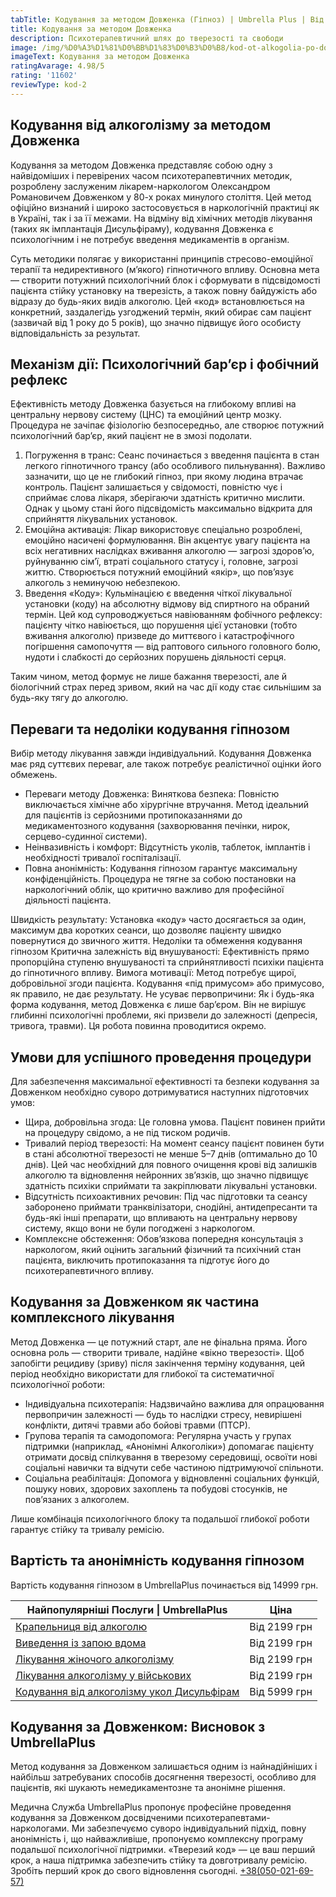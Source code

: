```yaml
---
tabTitle: Кодування за методом Довженка (Гіпноз) | Umbrella Plus | Від 14999 грн
title: Кодування за методом Довженка
description: Психотерапевтичний шлях до тверезості та свободи
image: /img/%D0%A3%D1%81%D0%BB%D1%83%D0%B3%D0%B8/kod-ot-alkogolia-po-dovgenko.jpg
imageText: Кодування за методом Довженка
ratingAvarage: 4.98/5
rating: '11602'
reviewType: kod-2
---
```


## Кодування від алкоголізму за методом Довженка

Кодування за методом Довженка представляє собою одну з найвідоміших і перевірених часом психотерапевтичних методик, розроблену заслуженим лікарем-наркологом Олександром Романовичем Довженком у 80-х роках минулого століття. Цей метод офіційно визнаний і широко застосовується в наркологічній практиці як в Україні, так і за її межами. На відміну від хімічних методів лікування (таких як імплантація Дисульфіраму), кодування Довженка є психологічним і не потребує введення медикаментів в організм.

Суть методики полягає у використанні принципів стресово-емоційної терапії та недирективного (м’якого) гіпнотичного впливу. Основна мета — створити потужний психологічний блок і сформувати в підсвідомості пацієнта стійку установку на тверезість, а також повну байдужість або відразу до будь-яких видів алкоголю. Цей «код» встановлюється на конкретний, заздалегідь узгоджений термін, який обирає сам пацієнт (зазвичай від 1 року до 5 років), що значно підвищує його особисту відповідальність за результат.

## Механізм дії: Психологічний бар’єр і фобічний рефлекс

Ефективність методу Довженка базується на глибокому впливі на центральну нервову систему (ЦНС) та емоційний центр мозку. Процедура не зачіпає фізіологію безпосередньо, але створює потужний психологічний бар’єр, який пацієнт не в змозі подолати.

1. Погруження в транс: Сеанс починається з введення пацієнта в стан легкого гіпнотичного трансу (або особливого пильнування). Важливо зазначити, що це не глибокий гіпноз, при якому людина втрачає контроль. Пацієнт залишається у свідомості, повністю чує і сприймає слова лікаря, зберігаючи здатність критично мислити. Однак у цьому стані його підсвідомість максимально відкрита для сприйняття лікувальних установок.
2. Емоційна активація: Лікар використовує спеціально розроблені, емоційно насичені формулювання. Він акцентує увагу пацієнта на всіх негативних наслідках вживання алкоголю — загрозі здоров’ю, руйнуванню сім’ї, втраті соціального статусу і, головне, загрозі життю. Створюється потужний емоційний «якір», що пов’язує алкоголь з неминучою небезпекою.
3. Введення «Коду»: Кульмінацією є введення чіткої лікувальної установки (коду) на абсолютну відмову від спиртного на обраний термін. Цей код супроводжується навіюванням фобічного рефлексу: пацієнту чітко навіюється, що порушення цієї установки (тобто вживання алкоголю) призведе до миттєвого і катастрофічного погіршення самопочуття — від раптового сильного головного болю, нудоти і слабкості до серйозних порушень діяльності серця.

Таким чином, метод формує не лише бажання тверезості, але й біологічний страх перед зривом, який на час дії коду стає сильнішим за будь-яку тягу до алкоголю.

## Переваги та недоліки кодування гіпнозом

Вибір методу лікування завжди індивідуальний. Кодування Довженка має ряд суттєвих переваг, але також потребує реалістичної оцінки його обмежень.

* Переваги методу Довженка: Виняткова безпека: Повністю виключається хімічне або хірургічне втручання. Метод ідеальний для пацієнтів із серйозними протипоказаннями до медикаментозного кодування (захворювання печінки, нирок, серцево-судинної системи).
* Неінвазивність і комфорт: Відсутність уколів, таблеток, імплантів і необхідності тривалої госпіталізації.
* Повна анонімність: Кодування гіпнозом гарантує максимальну конфіденційність. Процедура не тягне за собою постановки на наркологічний облік, що критично важливо для професійної діяльності пацієнта.

Швидкість результату: Установка «коду» часто досягається за один, максимум два коротких сеанси, що дозволяє пацієнту швидко повернутися до звичного життя.
Недоліки та обмеження кодування гіпнозом
Критична залежність від внушуваності: Ефективність прямо пропорційна ступеню внушуваності та сприйнятливості психіки пацієнта до гіпнотичного впливу.
Вимога мотивації: Метод потребує щирої, добровільної згоди пацієнта. Кодування «під примусом» або примусово, як правило, не дає результату.
Не усуває первопричини: Як і будь-яка форма кодування, метод Довженка є лише бар’єром. Він не вирішує глибинні психологічні проблеми, які призвели до залежності (депресія, тривога, травми). Ця робота повинна проводитися окремо.

## Умови для успішного проведення процедури

Для забезпечення максимальної ефективності та безпеки кодування за Довженком необхідно суворо дотримуватися наступних підготовчих умов:

* Щира, добровільна згода: Це головна умова. Пацієнт повинен прийти на процедуру свідомо, а не під тиском родичів.
* Тривалий період тверезості: На момент сеансу пацієнт повинен бути в стані абсолютної тверезості не менше 5–7 днів (оптимально до 10 днів). Цей час необхідний для повного очищення крові від залишків алкоголю та відновлення нейронних зв’язків, що значно підвищує здатність психіки сприймати та закріплювати лікувальні установки.
* Відсутність психоактивних речовин: Під час підготовки та сеансу заборонено приймати транквілізатори, снодійні, антидепресанти та будь-які інші препарати, що впливають на центральну нервову систему, якщо вони не були погоджені з наркологом.
* Комплексне обстеження: Обов’язкова попередня консультація з наркологом, який оцінить загальний фізичний та психічний стан пацієнта, виключить протипоказання та підготує його до психотерапевтичного впливу.

## Кодування за Довженком як частина комплексного лікування

Метод Довженка — це потужний старт, але не фінальна пряма. Його основна роль — створити тривале, надійне «вікно тверезості». Щоб запобігти рецидиву (зриву) після закінчення терміну кодування, цей період необхідно використати для глибокої та систематичної психологічної роботи:

* Індивідуальна психотерапія: Надзвичайно важлива для опрацювання первопричин залежності — будь то наслідки стресу, невирішені конфлікти, дитячі травми або бойові травми (ПТСР).
* Групова терапія та самодопомога: Регулярна участь у групах підтримки (наприклад, «Анонімні Алкоголіки») допомагає пацієнту отримати досвід спілкування в тверезому середовищі, освоїти нові соціальні навички та відчути себе частиною підтримуючої спільноти.
* Соціальна реабілітація: Допомога у відновленні соціальних функцій, пошуку нових, здорових захоплень та побудові стосунків, не пов’язаних з алкоголем.

Лише комбінація психологічного блоку та подальшої глибокої роботи гарантує стійку та тривалу ремісію.

## Вартість та анонімність кодування гіпнозом

Вартість кодування гіпнозом в UmbrellaPlus починається від 14999 грн.

| Найпопулярніші Послуги \| UmbrellaPlus                                                          | Ціна         |
| ----------------------------------------------------------------------------------------------- | ------------ |
| [Крапельниця від алкоголю](kapelnica-ot-alkogolia-UmbrellaPlus-ua)                              | Від 2199 грн |
| [Виведення із запою вдома](Vivod-iz-zapoia-na-domy-UmbrellaPlus-ua)                             | Від 2199 грн |
| [Лікування жіночого алкоголізму](lechenie-jenskogo-alkogolizma-umbrellaplus-ua)                 | Від 2199 грн |
| [Лікування алкоголізму у військових](lechenie-alkogolizma-voenim-ua)                            | Від 2199 грн |
| [Кодування від алкоголізму укол Дисульфірам](kodirovka-ot-alkogolia-disulfiram-umbrellaplus-ua) | Від 5999 грн |

## Кодування за Довженком: Висновок з UmbrellaPlus

Метод кодування за Довженком залишається одним із найнадійніших і найбільш затребуваних способів досягнення тверезості, особливо для пацієнтів, які шукають немедикаментозне та анонімне рішення.

Медична Служба UmbrellaPlus пропонує професійне проведення кодування за Довженком досвідченими психотерапевтами-наркологами. Ми забезпечуємо суворо індивідуальний підхід, повну анонімність і, що найважливіше, пропонуємо комплексну програму подальшої психологічної підтримки. «Тверезий код» — це ваш перший крок, а наша підтримка забезпечить стійку та довготривалу ремісію. Зробіть перший крок до свого відновлення сьогодні. [+38(050-021-69-57)](tel:0500216957)
